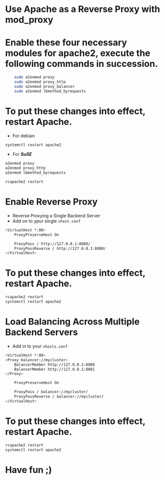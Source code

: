 # Use Apache as a Reverse Proxy with mod_proxy 


# Enable these four necessary modules for apache2, execute the following commands in succession.
```bash
    sudo a2enmod proxy
    sudo a2enmod proxy_http
    sudo a2enmod proxy_balancer
    sudo a2enmod lbmethod_byrequests
```
# To put these changes into effect, restart Apache.
- For debian
```bash
systemctl restart apache2
```
- For ***SuSE***

```bash
a2enmod proxy
a2enmod proxy_http
a2enmod lbmethod_byrequests

rcapache2 restart
```
#  Enable Reverse Proxy
- Reverse Proxying a Single Backend Server
- Add on to ypur single ```vhost.conf```
```bash 
<VirtualHost *:80>
    ProxyPreserveHost On

    ProxyPass / http://127.0.0.1:8080/
    ProxyPassReverse / http://127.0.0.1:8080/
</VirtualHost>
```
# To put these changes into effect, restart Apache.
```bash
rcapache2 restart
systemctl restart apache2
```

# Load Balancing Across Multiple Backend Servers
- Add in to your ```vhosts.conf```
```bash
<VirtualHost *:80>
<Proxy balancer://mycluster>
    BalancerMember http://127.0.0.1:8080
    BalancerMember http://127.0.0.1:8081
</Proxy>

    ProxyPreserveHost On

    ProxyPass / balancer://mycluster/
    ProxyPassReverse / balancer://mycluster/
</VirtualHost>
```
# To put these changes into effect, restart Apache.

```bash
rcapache2 restart
systemctl restart apache2
```

# Have fun ;)

